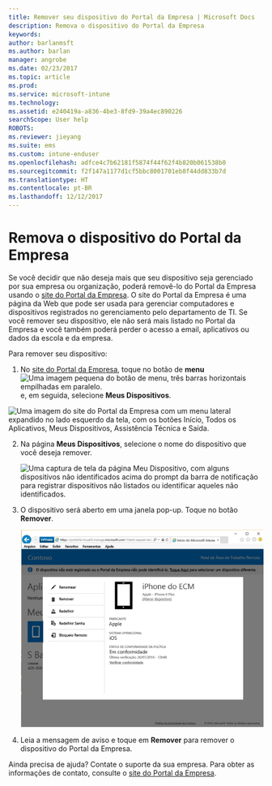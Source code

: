 ```yaml
---
title: Remover seu dispositivo do Portal da Empresa | Microsoft Docs
description: Remova o dispositivo do Portal da Empresa
keywords: 
author: barlanmsft
ms.author: barlan
manager: angrobe
ms.date: 02/23/2017
ms.topic: article
ms.prod: 
ms.service: microsoft-intune
ms.technology: 
ms.assetid: e240419a-a836-4be3-8fd9-39a4ec890226
searchScope: User help
ROBOTS: 
ms.reviewer: jieyang
ms.suite: ems
ms.custom: intune-enduser
ms.openlocfilehash: adfce4c7b62181f5874f44f62f4b820b061538b0
ms.sourcegitcommit: f2f147a1177d1cf5bbc8001701eb8f44dd833b7d
ms.translationtype: HT
ms.contentlocale: pt-BR
ms.lasthandoff: 12/12/2017
---
```

# <a name="remove-your-device-from-the-company-portal"></a>Remova o dispositivo do Portal da Empresa

Se você decidir que não deseja mais que seu dispositivo seja gerenciado por sua empresa ou organização, poderá removê-lo do Portal da Empresa usando o [site do Portal da Empresa](https://portal.manage.microsoft.com#HelpDeskDialog). O site do Portal da Empresa é uma página da Web que pode ser usada para gerenciar computadores e dispositivos registrados no gerenciamento pelo departamento de TI. Se você remover seu dispositivo, ele não será mais listado no Portal da Empresa e você também poderá perder o acesso a email, aplicativos ou dados da escola e da empresa.

Para remover seu dispositivo:

1.  No [site do Portal da Empresa](https://portal.manage.microsoft.com#HelpDeskDialog), toque no botão de __menu__ ![Uma imagem pequena do botão de menu, três barras horizontais empilhadas em paralelo.](/Intune/whats-new/media/CP_hamburger_menu.png) e, em seguida, selecione __Meus Dispositivos__.

  ![Uma imagem do site do Portal da Empresa com um menu lateral expandido no lado esquerdo da tela, com os botões Início, Todos os Aplicativos, Meus Dispositivos, Assistência Técnica e Saída.](/media/iwp-expanded-sidebar.png)

2. Na página __Meus Dispositivos__, selecione o nome do dispositivo que você deseja remover.

    ![Uma captura de tela da página Meu Dispositivo, com alguns dispositivos não identificados acima do prompt da barra de notificação para registrar dispositivos não listados ou identificar aqueles não identificados.](./media/macOS_enroll_002_tap_here_banner.png)

3.  O dispositivo será aberto em uma janela pop-up. Toque no botão **Remover**.

    ![Todas as opções para um dispositivo selecionado no site do Portal da Empresa, incluindo Renomear, Remover, Redefinir Dispositivo, Redefinir Senha e Bloqueio Remoto. ](./media/iwp-screen-with-all-options.png)

4. Leia a mensagem de aviso e toque em **Remover** para remover o dispositivo do Portal da Empresa.

Ainda precisa de ajuda? Contate o suporte da sua empresa. Para obter as informações de contato, consulte o [site do Portal da Empresa](https://portal.manage.microsoft.com#HelpDeskDialog).
